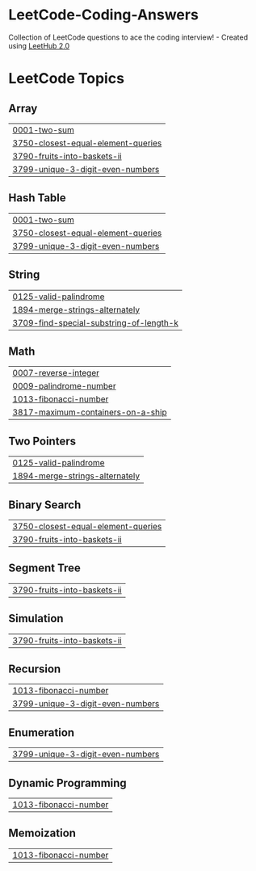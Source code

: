 # LeetCode-Coding-Answers
Collection of LeetCode questions to ace the coding interview! - Created using [LeetHub 2.0](https://github.com/arunbhardwaj/LeetHub-2.0)

<!---LeetCode Topics Start-->
# LeetCode Topics
## Array
|  |
| ------- |
| [0001-two-sum](https://github.com/Samuela31/LeetCode-Coding-Answers/tree/master/0001-two-sum) |
| [3750-closest-equal-element-queries](https://github.com/Samuela31/LeetCode-Coding-Answers/tree/master/3750-closest-equal-element-queries) |
| [3790-fruits-into-baskets-ii](https://github.com/Samuela31/LeetCode-Coding-Answers/tree/master/3790-fruits-into-baskets-ii) |
| [3799-unique-3-digit-even-numbers](https://github.com/Samuela31/LeetCode-Coding-Answers/tree/master/3799-unique-3-digit-even-numbers) |
## Hash Table
|  |
| ------- |
| [0001-two-sum](https://github.com/Samuela31/LeetCode-Coding-Answers/tree/master/0001-two-sum) |
| [3750-closest-equal-element-queries](https://github.com/Samuela31/LeetCode-Coding-Answers/tree/master/3750-closest-equal-element-queries) |
| [3799-unique-3-digit-even-numbers](https://github.com/Samuela31/LeetCode-Coding-Answers/tree/master/3799-unique-3-digit-even-numbers) |
## String
|  |
| ------- |
| [0125-valid-palindrome](https://github.com/Samuela31/LeetCode-Coding-Answers/tree/master/0125-valid-palindrome) |
| [1894-merge-strings-alternately](https://github.com/Samuela31/LeetCode-Coding-Answers/tree/master/1894-merge-strings-alternately) |
| [3709-find-special-substring-of-length-k](https://github.com/Samuela31/LeetCode-Coding-Answers/tree/master/3709-find-special-substring-of-length-k) |
## Math
|  |
| ------- |
| [0007-reverse-integer](https://github.com/Samuela31/LeetCode-Coding-Answers/tree/master/0007-reverse-integer) |
| [0009-palindrome-number](https://github.com/Samuela31/LeetCode-Coding-Answers/tree/master/0009-palindrome-number) |
| [1013-fibonacci-number](https://github.com/Samuela31/LeetCode-Coding-Answers/tree/master/1013-fibonacci-number) |
| [3817-maximum-containers-on-a-ship](https://github.com/Samuela31/LeetCode-Coding-Answers/tree/master/3817-maximum-containers-on-a-ship) |
## Two Pointers
|  |
| ------- |
| [0125-valid-palindrome](https://github.com/Samuela31/LeetCode-Coding-Answers/tree/master/0125-valid-palindrome) |
| [1894-merge-strings-alternately](https://github.com/Samuela31/LeetCode-Coding-Answers/tree/master/1894-merge-strings-alternately) |
## Binary Search
|  |
| ------- |
| [3750-closest-equal-element-queries](https://github.com/Samuela31/LeetCode-Coding-Answers/tree/master/3750-closest-equal-element-queries) |
| [3790-fruits-into-baskets-ii](https://github.com/Samuela31/LeetCode-Coding-Answers/tree/master/3790-fruits-into-baskets-ii) |
## Segment Tree
|  |
| ------- |
| [3790-fruits-into-baskets-ii](https://github.com/Samuela31/LeetCode-Coding-Answers/tree/master/3790-fruits-into-baskets-ii) |
## Simulation
|  |
| ------- |
| [3790-fruits-into-baskets-ii](https://github.com/Samuela31/LeetCode-Coding-Answers/tree/master/3790-fruits-into-baskets-ii) |
## Recursion
|  |
| ------- |
| [1013-fibonacci-number](https://github.com/Samuela31/LeetCode-Coding-Answers/tree/master/1013-fibonacci-number) |
| [3799-unique-3-digit-even-numbers](https://github.com/Samuela31/LeetCode-Coding-Answers/tree/master/3799-unique-3-digit-even-numbers) |
## Enumeration
|  |
| ------- |
| [3799-unique-3-digit-even-numbers](https://github.com/Samuela31/LeetCode-Coding-Answers/tree/master/3799-unique-3-digit-even-numbers) |
## Dynamic Programming
|  |
| ------- |
| [1013-fibonacci-number](https://github.com/Samuela31/LeetCode-Coding-Answers/tree/master/1013-fibonacci-number) |
## Memoization
|  |
| ------- |
| [1013-fibonacci-number](https://github.com/Samuela31/LeetCode-Coding-Answers/tree/master/1013-fibonacci-number) |
<!---LeetCode Topics End-->
